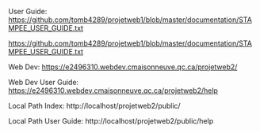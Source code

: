 User Guide: https://github.com/tomb4289/projetweb1/blob/master/documentation/STAMPEE_USER_GUIDE.txt

https://github.com/tomb4289/projetweb1/blob/master/documentation/STAMPEE_USER_GUIDE.txt

Web Dev: https://e2496310.webdev.cmaisonneuve.qc.ca/projetweb2/

Web Dev User Guide: https://e2496310.webdev.cmaisonneuve.qc.ca/projetweb2/help

Local Path Index: http://localhost/projetweb2/public/

Local Path User Guide: http://localhost/projetweb2/public/help 
